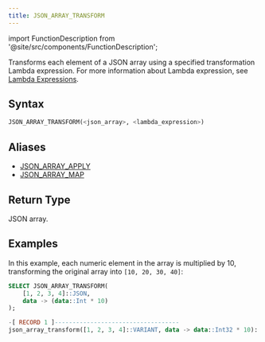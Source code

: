 ```yaml
---
title: JSON_ARRAY_TRANSFORM
---
```


import FunctionDescription from '@site/src/components/FunctionDescription';

<FunctionDescription description="Introduced or updated: v1.2.644"/>

Transforms each element of a JSON array using a specified transformation Lambda expression. For more information about Lambda expression, see [Lambda Expressions](../../00-sql-reference/42-lambda-expressions.md).

## Syntax

```sql
JSON_ARRAY_TRANSFORM(<json_array>, <lambda_expression>)
```

## Aliases

- [JSON_ARRAY_APPLY](json-array-apply.md)
- [JSON_ARRAY_MAP](json-array-map.md)

## Return Type

JSON array.

## Examples

In this example, each numeric element in the array is multiplied by 10, transforming the original array into `[10, 20, 30, 40]`:

```sql
SELECT JSON_ARRAY_TRANSFORM(
    [1, 2, 3, 4]::JSON,
    data -> (data::Int * 10)
);

-[ RECORD 1 ]-----------------------------------
json_array_transform([1, 2, 3, 4]::VARIANT, data -> data::Int32 * 10): [10,20,30,40]
```

